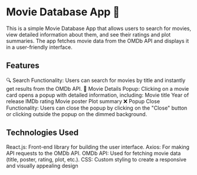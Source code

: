 # Movie Database App 🎥
This is a simple Movie Database App that allows users to search for movies, view detailed information about them, and see their ratings and plot summaries. The app fetches movie data from the OMDb API and displays it in a user-friendly interface.

## Features
🔍 Search Functionality: Users can search for movies by title and instantly get results from the OMDb API.
📝 Movie Details Popup: Clicking on a movie card opens a popup with detailed information, including:
    Movie title
    Year of release
    IMDb rating
    Movie poster
    Plot summary
❌ Popup Close Functionality: Users can close the popup by clicking on the "Close" button or clicking outside the popup on the dimmed background.

## Technologies Used
React.js: Front-end library for building the user interface.
Axios: For making API requests to the OMDb API.
OMDb API: Used for fetching movie data (title, poster, rating, plot, etc.).
CSS: Custom styling to create a responsive and visually appealing design
